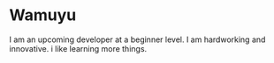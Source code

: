 # Wamuyu
I am an upcoming developer at a beginner level. I am hardworking and innovative. i like learning more things.
